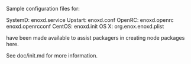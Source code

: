 Sample configuration files for:

SystemD: enoxd.service
Upstart: enoxd.conf
OpenRC:  enoxd.openrc
         enoxd.openrcconf
CentOS:  enoxd.init
OS X:    org.enox.enoxd.plist

have been made available to assist packagers in creating node packages here.

See doc/init.md for more information.
